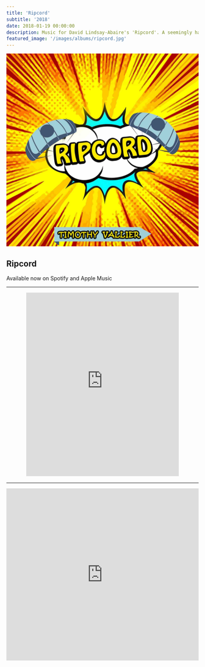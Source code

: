 ```yaml
---
title: 'Ripcord'
subtitle: '2018'
date: 2018-01-19 00:00:00
description: Music for David Lindsay-Abaire's 'Ripcord'. A seemingly harmless bet between the old women quickly escalates into a dangerous game of one-upmanship that reveals not just the tenacity of these worthy opponents, but also deeper truths that each would rather remain hidden.
featured_image: '/images/albums/ripcord.jpg'
---
```


![](/images/albums/ripcord.jpg)

## Ripcord

Available now on Spotify and Apple Music

---

<p align="center">

<iframe src="https://open.spotify.com/embed/album/3fKn4STPN9LRa2XjPwEDqF" width="400" height="480" frameborder="0" allowtransparency="true" allow="encrypted-media"></iframe>

</p>

---

<p align="center">

<iframe allow="autoplay *; encrypted-media *;" frameborder="0" height="450" style="width:100%;max-width:660px;overflow:hidden;background:transparent;" sandbox="allow-forms allow-popups allow-same-origin allow-scripts allow-storage-access-by-user-activation allow-top-navigation-by-user-activation" src="https://embed.music.apple.com/us/album/ripcord-original-stage-play-soundtrack/1503454672?app=music"></iframe>

</p>